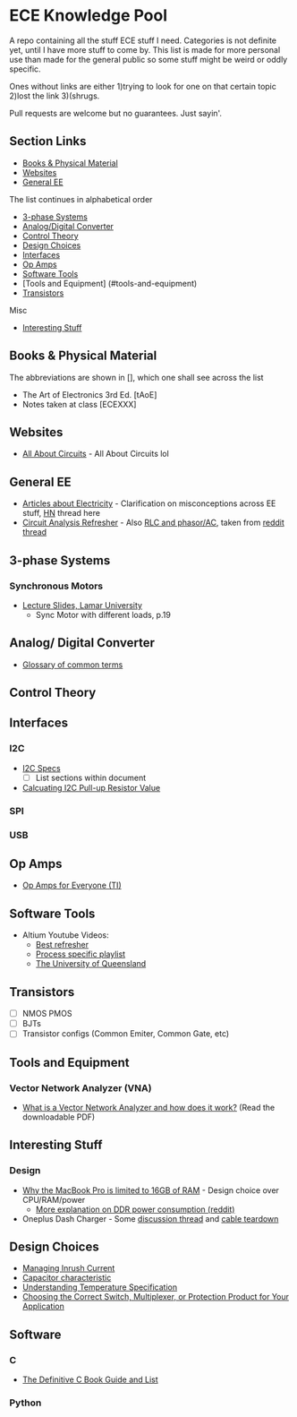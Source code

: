 # ECE Knowledge Pool
A repo containing all the stuff ECE stuff I need. Categories is not definite yet, until I have more stuff to come by. This list is made for more personal use than made for the general public so some stuff might be weird or oddly specific. 

Ones without links are either 1)trying to look for one on that certain topic 2)lost the link 3)(shrugs. 

Pull requests are welcome but no guarantees. Just sayin'.

## Section Links
- [Books & Physical Material](#books--physical-material)
- [Websites](#websites)
- [General EE](#general-ee)

The list continues in alphabetical order
- [3-phase Systems](#3-phase-systems)
- [Analog/Digital Converter](#analog-digital-converter)
- [Control Theory](#control-theory)
- [Design Choices](#design-choices)
- [Interfaces](#interfaces)
- [Op Amps](#op-amps)
- [Software Tools](#software-tools)
- [Tools and Equipment] (#tools-and-equipment)
- [Transistors](#transistors)

Misc
- [Interesting Stuff](#interesting-stuff)

## Books & Physical Material
The abbreviations are shown in [], which one shall see across the list
- The Art of Electronics 3rd Ed. [tAoE]
- Notes taken at class [ECEXXX]

## Websites
- [All About Circuits](http://www.allaboutcircuits.com/education/) - All About Circuits lol

## General EE
- [Articles about Electricity](http://amasci.com/ele-edu.html) - Clarification on misconceptions across EE stuff, [HN](https://news.ycombinator.com/item?id=12894192) thread here
- [Circuit Analysis Refresher](http://imgur.com/a/kCt5O) - Also [RLC and phasor/AC](https://i.imgur.com/Y3Nj8wZ.jpg), taken from [reddit thread](https://www.reddit.com/r/ECE/comments/5dtt6p/intro_to_ece_toolbox_of_equations_and_concepts/)

## 3-phase Systems
### Synchronous Motors
- [Lecture Slides, Lamar University](http://doctord.dyndns.org/Courses/Textbooks/Chapman/Lecture%2007%20-%20Synchronous%20machines.pdf)
  - Sync Motor with different loads, p.19
  
## Analog/ Digital Converter
- [Glossary of common terms](https://www.maximintegrated.com/en/app-notes/index.mvp/id/641)

## Control Theory

## Interfaces
### I2C
- [I2C Specs](http://www.nxp.com/documents/user_manual/UM10204.pdf)
  - [ ] List sections within document
- [Calcuating I2C Pull-up Resistor Value](http://www.ti.com/lit/an/slva689/slva689.pdf)

### SPI

### USB

## Op Amps
- [Op Amps for Everyone (TI)](http://web.mit.edu/6.101/www/reference/op_amps_everyone.pdf)

## Software Tools
- Altium Youtube Videos:
  - [Best refresher](https://www.youtube.com/watch?v=Y7PY1nBtImk)
  - [Process specific playlist](https://www.youtube.com/watch?v=TTr7_SN2b8Y&list=PL8F4DA35708A12E06)
  - [The University of Queensland](https://www.youtube.com/channel/UCOlRRMpgVVtVi4ZxmSMQMFA/videos)
  
## Transistors
- [ ] NMOS PMOS
- [ ] BJTs
- [ ] Transistor configs (Common Emiter, Common Gate, etc)

## Tools and Equipment
### Vector Network Analyzer (VNA)
  - [What is a Vector Network Analyzer and how does it work?](https://www.tek.com/document/primer/what-vector-network-analyzer-and-how-does-it-work) (Read the downloadable PDF)

## Interesting Stuff
### Design
- [Why the MacBook Pro is limited to 16GB of RAM](https://macdaddy.io/macbook-pro-limited-16gb-ram/) - Design choice over CPU/RAM/power
  - [More explanation on DDR power consumption (reddit)](https://www.reddit.com/r/hardware/comments/5dimal/lpddr3_vs_ddr4_power_usage/)
- Oneplus Dash Charger - Some [discussion thread](https://forums.oneplus.net/threads/what-is-the-oneplus-3-dash-charging-sync-cable-doing-internally-lets-probe-it.456017/) and [cable teardown](http://www.chongdiantou.com/wp/archives/1672.html)

## Design Choices
- [Managing Inrush Current](http://www.ti.com/lit/an/slva670a/slva670a.pdf)
- [Capacitor characteristic](http://ksim.kemet.com/)
- [Understanding Temperature Specification](http://www.cypress.com/file/38656/download)
- [Choosing the Correct Switch, Multiplexer, or Protection Product for Your Application](http://www.analog.com/media/en/news-marketing-collateral/product-selection-guide/Choosing_Switches_or_Muxes.pdf)

## Software
### C
- [The Definitive C Book Guide and List](https://stackoverflow.com/questions/562303/the-definitive-c-book-guide-and-list)

### Python

